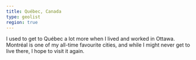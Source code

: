 ```yaml
---
title: Québec, Canada
type: geolist
region: true
---
```

I used to get to Québec a lot more when I lived and worked in Ottawa. Montréal is one of my all-time favourite cities, and while I might never get to live there, I hope to visit it again. 